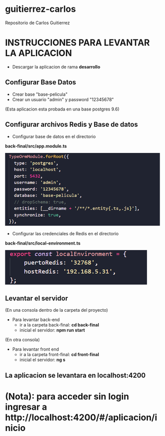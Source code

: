# guitierrez-carlos

Repositorio de Carlos Guitierrez

# INSTRUCCIONES PARA LEVANTAR LA APLICACION

* Descargar la aplicacion de rama **desarrollo**

## Configurar Base Datos

* Crear base "base-pelicula"
* Crear un usuario "admin" y password "12345678"

(Esta aplicacion esta probada en una base postgres 9.6)

## Configurar archivos Redis y Base de datos
* Configurar base de datos en el directorio

**back-final/src/app.module.ts**

![pg](imagenes-guia/pg.png)

* Configurar las credenciales de Redis en el directorio

**back-final/src/local-environment.ts**

![redis](imagenes-guia/redis.png)

## Levantar el servidor 
(En una consola dentro de la carpeta del proyecto)
* Para levantar back-end 
    * ir a la carpeta back-final: **cd back-final**
    * inicial el servidor: **npm run start**

(En otra consola)
* Para levantar front end
    * ir a la carpeta front-final: **cd front-final**
    * inicial el servidor: **ng s**

## La aplicacion se levantara en localhost:4200

# (Nota): para acceder sin login ingresar a http://localhost:4200/#/aplicacion/inicio
